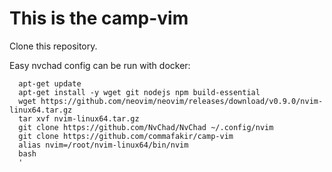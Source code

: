 # This is the camp-vim

Clone this repository.

Easy nvchad config can be run with docker:

```
  apt-get update
  apt-get install -y wget git nodejs npm build-essential
  wget https://github.com/neovim/neovim/releases/download/v0.9.0/nvim-linux64.tar.gz
  tar xvf nvim-linux64.tar.gz
  git clone https://github.com/NvChad/NvChad ~/.config/nvim
  git clone https://github.com/commafakir/camp-vim
  alias nvim=/root/nvim-linux64/bin/nvim
  bash
  '
```
